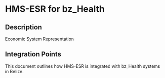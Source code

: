 # HMS-ESR for bz_Health

## Description

Economic System Representation

## Integration Points

This document outlines how HMS-ESR is integrated with bz_Health systems in Belize.
